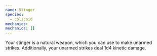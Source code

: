 ```yaml
---
name: Stinger
species:
  - colicoid
mechanics:
mechanics: []
---
```

Your stinger is a natural weapon, which you can use to make unarmed strikes. Additionally, your unarmed strikes deal 1d4 kinetic damage.
